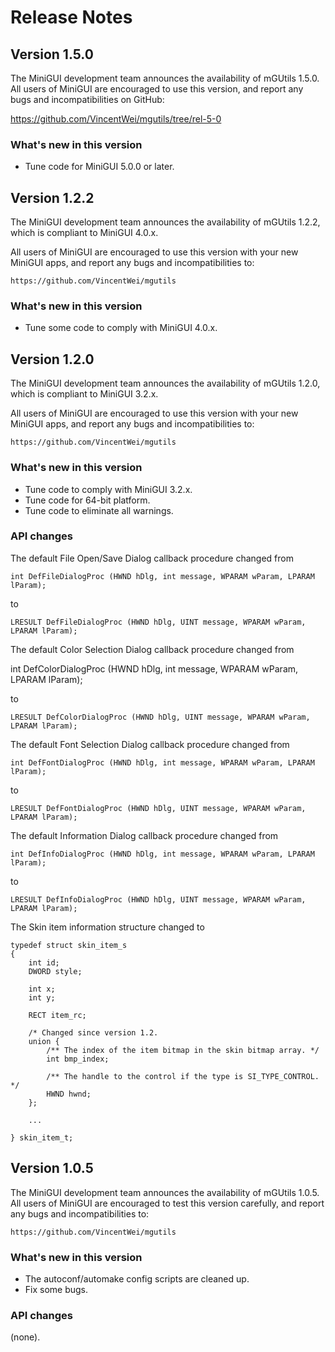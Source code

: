 # Release Notes

## Version 1.5.0

The MiniGUI development team announces the availability of mGUtils 1.5.0.
All users of MiniGUI are encouraged to use this version, and report
any bugs and incompatibilities on GitHub:

<https://github.com/VincentWei/mgutils/tree/rel-5-0>

### What's new in this version

- Tune code for MiniGUI 5.0.0 or later.

## Version 1.2.2

The MiniGUI development team announces the availability of mGUtils 1.2.2,
which is compliant to MiniGUI 4.0.x.

All users of MiniGUI are encouraged to use this version with your new MiniGUI
apps, and report any bugs and incompatibilities to:

    https://github.com/VincentWei/mgutils

### What's new in this version

  * Tune some code to comply with MiniGUI 4.0.x.

## Version 1.2.0

The MiniGUI development team announces the availability of mGUtils 1.2.0,
which is compliant to MiniGUI 3.2.x.

All users of MiniGUI are encouraged to use this version with your new MiniGUI
apps, and report any bugs and incompatibilities to:

    https://github.com/VincentWei/mgutils

### What's new in this version

  * Tune code to comply with MiniGUI 3.2.x. 
  * Tune code for 64-bit platform.
  * Tune code to eliminate all warnings.

### API changes

The default File Open/Save Dialog callback procedure changed from

    int DefFileDialogProc (HWND hDlg, int message, WPARAM wParam, LPARAM lParam);

to 

    LRESULT DefFileDialogProc (HWND hDlg, UINT message, WPARAM wParam, LPARAM lParam);
 
The default Color Selection Dialog callback procedure changed from

int DefColorDialogProc (HWND hDlg, int message, WPARAM wParam, LPARAM lParam);

to

    LRESULT DefColorDialogProc (HWND hDlg, UINT message, WPARAM wParam, LPARAM lParam);
 
The default Font Selection Dialog callback procedure changed from

    int DefFontDialogProc (HWND hDlg, int message, WPARAM wParam, LPARAM lParam);

to

    LRESULT DefFontDialogProc (HWND hDlg, UINT message, WPARAM wParam, LPARAM lParam);
 
The default Information Dialog callback procedure changed from

    int DefInfoDialogProc (HWND hDlg, int message, WPARAM wParam, LPARAM lParam);

to

    LRESULT DefInfoDialogProc (HWND hDlg, UINT message, WPARAM wParam, LPARAM lParam);

The Skin item information structure changed to

    typedef struct skin_item_s
    {
        int id;
        DWORD style;

        int x;
        int y;

        RECT item_rc;

        /* Changed since version 1.2.
        union {
            /** The index of the item bitmap in the skin bitmap array. */
            int bmp_index;

            /** The handle to the control if the type is SI_TYPE_CONTROL. */
            HWND hwnd;
        };

        ...

    } skin_item_t;

## Version 1.0.5

The MiniGUI development team announces the availability of mGUtils 1.0.5.
All users of MiniGUI are encouraged to test this version carefully, 
and report any bugs and incompatibilities to:

    https://github.com/VincentWei/mgutils

### What's new in this version

  * The autoconf/automake config scripts are cleaned up.
  * Fix some bugs. 

### API changes

(none).
